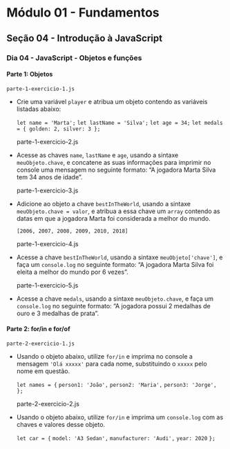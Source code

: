 # Módulo 01 - Fundamentos
## Seção 04 - Introdução à JavaScript
### Dia 04 - JavaScript - Objetos e funções

#### Parte 1: Objetos

    parte-1-exercicio-1.js

- Crie uma variável `player` e atribua um objeto contendo as variáveis listadas abaixo:

    `let name = 'Marta';`
    `let lastName = 'Silva';`
    `let age = 34;`
    `let medals = { golden: 2, silver: 3 };`


    parte-1-exercicio-2.js

- Acesse as chaves `name`, `lastName` e `age`, usando a sintaxe `meuObjeto.chave`, e concatene as suas informações para imprimir no console uma mensagem no seguinte formato: “A jogadora Marta Silva tem 34 anos de idade”.


    parte-1-exercicio-3.js

- Adicione ao objeto a chave `bestInTheWorld`, usando a sintaxe `meuObjeto.chave = valor`, e atribua a essa chave um `array` contendo as datas em que a jogadora Marta foi considerada a melhor do mundo.

    `[2006, 2007, 2008, 2009, 2010, 2018]`


    parte-1-exercicio-4.js

- Acesse a chave `bestInTheWorld`, usando a sintaxe `meuObjeto['chave']`, e faça um `console.log` no seguinte formato: “A jogadora Marta Silva foi eleita a melhor do mundo por 6 vezes”.


    parte-1-exercicio-5.js

- Acesse a chave `medals`, usando a sintaxe `meuObjeto.chave`, e faça um `console.log` no seguinte formato: “A jogadora possui 2 medalhas de ouro e 3 medalhas de prata”.

#### Parte 2: for/in e for/of

    parte-2-exercicio-1.js

- Usando o objeto abaixo, utilize `for/in` e imprima no console a mensagem `'Olá xxxxx'` para cada nome, substituindo o `xxxxx` pelo nome em questão.

    `let names = {`
    `person1: 'João',`
    `person2: 'Maria',`
    `person3: 'Jorge',`
    `};`


    parte-2-exercicio-2.js

- Usando o objeto abaixo, utilize `for/in` e imprima um `console.log` com as chaves e valores desse objeto.

    `let car = {`
    `model: 'A3 Sedan',`
    `manufacturer: 'Audi',`
    `year: 2020`
    `};`